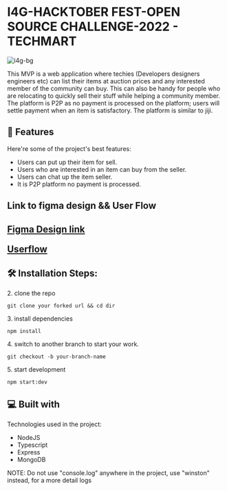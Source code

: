 # I4G-HACKTOBER FEST-OPEN SOURCE CHALLENGE-2022 - TECHMART

![i4g-bg](https://user-images.githubusercontent.com/70960505/193130210-583a1493-dc4d-4ca8-96cd-8cdf63daafd8.png)

<p id="description">This MVP is a web application where techies (Developers designers engineers etc) can list their items at auction prices and any interested member of the community can buy. This can also be handy for people who are relocating to quickly sell their stuff while helping a community member. The platform is P2P as no payment is processed on the platform; users will settle payment when an item is satisfactory. The platform is similar to jiji.</p>

<h2>🧐 Features</h2>

Here're some of the project's best features:

- Users can put up their item for sell.
- Users who are interested in an item can buy from the seller.
- Users can chat up the item seller.
- It is P2P platform no payment is processed.

<h2>Link to figma design && User Flow<h2>
  
<a href="https://www.figma.com/file/cK9hICwy4Tcs7Nw2mXh0Aj/I4G-Open-Source?node-id=2%3A686" target="_blank">Figma Design link</a>

 <a href="https://docs.google.com/document/d/1oHGzqxiLVKEQIqG4-rfzH9SYnIv6cKozLW1FLvubLcU/edit?usp=sharing" target="_blank">Userflow</a> 
  
<h2>🛠️ Installation Steps:</h2>

<p>2. clone the repo</p>

```
git clone your forked url && cd dir
```

<p>3. install dependencies</p>

```
npm install
```

<p>4. switch to another branch to start your work.</p>

```
git checkout -b your-branch-name
```

<p>5. start development</p>

```
npm start:dev
```

<h2>💻 Built with</h2>

Technologies used in the project:

- NodeJS
- Typescript
- Express
- MongoDB

NOTE: Do not use "console.log" anywhere in the project, use "winston" instead, for a more detail logs